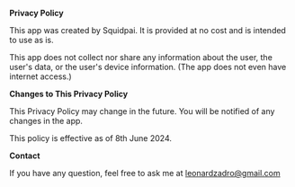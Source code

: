 **Privacy Policy**

This app was created by Squidpai. It is provided at no cost and is intended to use as is.

This app does not collect nor share any information about the user, the user's data,
or the user's device information. (The app does not even have internet access.)

**Changes to This Privacy Policy**

This Privacy Policy may change in the future. You will be notified of any changes in the app.

This policy is effective as of 8th June 2024.

**Contact**

If you have any question, feel free to ask me at leonardzadro@gmail.com
